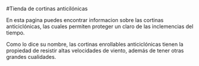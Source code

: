 #Tienda de cortinas anticilónicas

En esta pagina puedes encontrar informacion sobre las cortinas anticiclónicas, las cuales permiten proteger un claro de las inclemencias del tiempo.

Como lo dice su nombre, las cortinas enrollables anticiclónicas tienen la propiedad de resistir altas velocidades de viento, además de tener otras grandes cualidades.
